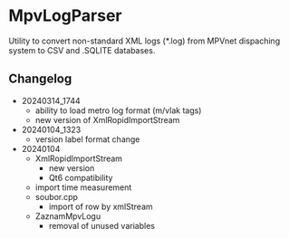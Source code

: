 # MpvLogParser
Utility to convert non-standard XML logs (*.log) from MPVnet dispaching system to CSV and .SQLITE databases.
## Changelog
- 20240314_1744
    - ability to load metro log format (m/vlak tags)
    - new version of XmlRopidImportStream
- 20240104_1323
    - version label format change
- 20240104
    - XmlRopidImportStream 
        - new version
        - Qt6 compatibility
    - import time measurement
    - soubor.cpp
        - import of row by xmlStream
    - ZaznamMpvLogu
        - removal of unused variables
